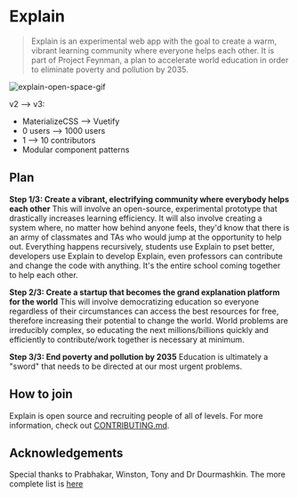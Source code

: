# Explain
>Explain is an experimental web app with the goal to create a warm, vibrant learning community where everyone helps each other. It is part of Project Feynman, a plan to accelerate world education in order to eliminate poverty and pollution by 2035. 

![explain-open-space-gif](documentation/explain-github-gif.gif)

v2 --> v3: 
  - MaterializeCSS --> Vuetify 
  - 0 users --> 1000 users
  - 1 --> 10 contributors
  - Modular component patterns

## Plan
**Step 1/3: Create a vibrant, electrifying community where everybody helps each other**
This will involve an open-source, experimental prototype that drastically increases learning efficiency. It will also involve creating a system where, no matter how behind anyone feels, they'd know that there is an army of classmates and TAs who would jump at the opportunity to help out. Everything happens recursively, students use Explain to pset better, developers use Explain to develop Explain, even professors can contribute and change the code with anything. It's the entire school coming together to help each other. 

**Step 2/3: Create a startup that becomes the grand explanation platform for the world**
This will involve democratizing education so everyone regardless of their circumstances can access the best resources for free, therefore increasing their potential to change the world. World problems are irreducibly complex, so educating the next millions/billions quickly and efficiently to contribute/work together is necessary at minimum. 

**Step 3/3: End poverty and pollution by 2035**
Education is ultimately a "sword" that needs to be directed at our most urgent problems. 
<!-- 
For more details, see [here](https://docs.google.com/document/d/15d4Ne4K5kRBuu-1EAcrBSDLQqzLtuVP3zg6iujNnEdE/edit) -->
 
## How to join
Explain is open source and recruiting people of all of levels. For more information, check out [CONTRIBUTING.md](documentation/CONTRIBUTING.md).  

## Acknowledgements
Special thanks to Prabhakar, Winston, Tony and Dr Dourmashkin. The more complete list is [here](documentation/ACKNOWLEDGEMENTS.md)
